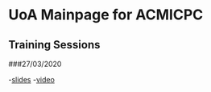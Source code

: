 # UoA Mainpage for ACMICPC 

## Training Sessions

###27/03/2020 

-[slides](https://docs.google.com/presentation/d/1XnewpTwGtV5ke47nnsprFH9EnQiow5rjRJhOI1PHdJE/edit?usp=sharing)
-[video](./zoom/27032020.mp4)